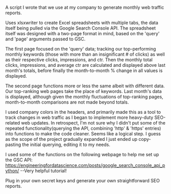 A script I wrote that we use at my company to generate monthly web traffic reports.

Uses xlsxwriter to create Excel spreadsheets with multiple tabs, the data itself being pulled via the Google Search Console API.
The spreadsheet itself was designed with a two-page format in mind, based on the 'query' and 'page' arguments passed to GSC.

The first page focused on the 'query' data; tracking our top-performing monthly keywords (those with more than an insignificant # of clicks) as well as their respective clicks, impressions, and ctr. 
Then the monthly total clicks, impressions, and average ctr are calculated and displayed above last month's totals, before finally the month-to-month % change in all values is displayed.

The second page functions more or less the same albeit with different data. Our top-ranking web pages take the place of keywords. 
Last month's data is displayed, although given the monthly fluctuations of top-ranking pages, month-to-month comparisons are not made beyond totals.

I used company colors in the headers, and primarily made this as a tool to track changes in web traffic as I began to implement more heavy-duty SEO-related web updates. 
In retrospect, I'm not sure why I didn't put some of the repeated functionality(querying the API, combining 'http' & 'https' entries) into functions to make the code cleaner. 
Seems like a logical step. I guess as the scope of the project gradually expanded I just ended up copy-pasting the initial querying, editing it to my needs.

I used some of the functions on the following webpage to help me set up the GSC API: https://engineeringfordatascience.com/posts/google_search_console_api_python/ --Very helpful tutorial!

Plug in your own secret keys and generate your own straightforward SEO reports.
